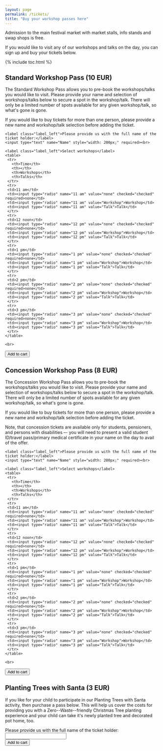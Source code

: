 ```yaml
---
layout: page
permalink: /tickets/
title: "Buy your workshop passes here"
---
```


Admission to the main festival market with market stalls, info stands and swap shops is free. 

If you would like to visit any of our workshops and talks on the day, you can sign up and buy your tickets below. 

<p data-fc-id="minicart" style="display:none;">
	<a href="https://zerowastefestival.foxycart.com/cart?cart=view">
	    View order summary:<br>
		<span data-fc-id="minicart-quantity">0</span>
		<span data-fc-id="minicart-singular"> item </span>
		<span data-fc-id="minicart-plural"> items </span>
		in cart. Total cost: EUR
		<span data-fc-id="minicart-order-total">0</span>
	</a>
</p>

{% include toc.html %}

## Standard Workshop Pass (10 EUR)

The Standard Workshop Pass allows you to pre-book the workshops/talks you would like to visit. Please provide your name and selection of workshops/talks below to secure a spot in the workshop/talk. There will only be a limited number of spots available for any given workshop/talk, so what's gone is gone. 

If you would like to buy tickets for more than one person, please provide a new name and workshop/talk selection before adding the ticket.

<div>
  <form action="https://zerowastefestival.foxycart.com/cart" method="post" accept-charset="utf-8">  
    <input type="hidden" name="name" value="Workshop Pass (standard)" />
    <input type="hidden" name="price" value="10" />
    <input type="hidden" name="code" value="standard_pass" />
	
	<label class="label_left">Please provide us with the full name of the ticket holder:</label>
	<input type="text" name="Name" style="width: 200px;" required><br>	
	
    <label class="label_left">Select workshops</label>	
	<table>
	 <tr>
	   <th>Time</th>
	   <th></th>
	   <th>Workshops</th>
	   <th>Talks</th>
	 </tr>
	 <tr>
	 <td>11 am</td>
	 <td><input type="radio" name="11 am" value="none" checked="checked" required>none</td>
	 <td><input type="radio" name="11 am" value="Workshop">Workshop</td>
	 <td><input type="radio" name="11 am" value="Talk">Talk</td>
	 </tr>
	 <tr>
	 <td>12 noon</td>
	 <td><input type="radio" name="12 pm" value="none" checked="checked" required>none</td>
	 <td><input type="radio" name="12 pm" value="Workshop">Workshop</td>
	 <td><input type="radio" name="12 pm" value="Talk">Talk</td>
	 </tr>
	 <tr>
	 <td>1 pm</td>
	 <td><input type="radio" name="1 pm" value="none" checked="checked" required>none</td>
	 <td><input type="radio" name="1 pm" value="Workshop">Workshop</td>
	 <td><input type="radio" name="1 pm" value="Talk">Talk</td>	 
	 </tr>
	 <tr>
	 <td>2 pm</td>
	 <td><input type="radio" name="2 pm" value="none" checked="checked" required>none</td>
	 <td><input type="radio" name="2 pm" value="Workshop">Workshop</td>
	 <td><input type="radio" name="2 pm" value="Talk">Talk</td>
	 </tr>
	 <tr>
	 <td>3 pm</td>
	 <td><input type="radio" name="3 pm" value="none" checked="checked" required>none</td>
	 <td><input type="radio" name="3 pm" value="Workshop">Workshop</td>
	 <td><input type="radio" name="3 pm" value="Talk">Talk</td>
	 </tr>
	</table>
	
	<br>
  <input type="submit" value="Add to cart" class="submit" />
  </form>
</div>


## Concession Workshop Pass (8 EUR)

The Concession Workshop Pass allows you to pre-book the workshops/talks you would like to visit. Please provide your name and selection of workshops/talks below to secure a spot in the workshop/talk. There will only be a limited number of spots available for any given workshop/talk, so what's gone is gone. 

If you would like to buy tickets for more than one person, please provide a new name and workshop/talk selection before adding the ticket.

Note, that concession tickets are available only for students, pensioners, and persons with disabilities –- you will need to present a valid student ID/travel pass/primary medical certificate in your name on the day to avail of the offer.

<div>
  <form action="https://zerowastefestival.foxycart.com/cart" method="post" accept-charset="utf-8">  
    <input type="hidden" name="name" value="Workshop Pass (concession)" />
    <input type="hidden" name="price" value="8" />
    <input type="hidden" name="code" value="concession_pass" />
	
	<label class="label_left">Please provide us with the full name of the ticket holder:</label>
	<input type="text" name="Name" style="width: 200px;" required><br>	
	
    <label class="label_left">Select workshops</label>	
	<table>
	 <tr>
	   <th>Time</th>
	   <th></th>
	   <th>Workshops</th>
	   <th>Talks</th>
	 </tr>
	 <tr>
	 <td>11 am</td>
	 <td><input type="radio" name="11 am" value="none" checked="checked" required>none</td>
	 <td><input type="radio" name="11 am" value="Workshop">Workshop</td>
	 <td><input type="radio" name="11 am" value="Talk">Talk</td>
	 </tr>
	 <tr>
	 <td>12 noon</td>
	 <td><input type="radio" name="12 pm" value="none" checked="checked" required>none</td>
	 <td><input type="radio" name="12 pm" value="Workshop">Workshop</td>
	 <td><input type="radio" name="12 pm" value="Talk">Talk</td>
	 </tr>
	 <tr>
	 <td>1 pm</td>
	 <td><input type="radio" name="1 pm" value="none" checked="checked" required>none</td>
	 <td><input type="radio" name="1 pm" value="Workshop">Workshop</td>
	 <td><input type="radio" name="1 pm" value="Talk">Talk</td>	 
	 </tr>
	 <tr>
	 <td>2 pm</td>
	 <td><input type="radio" name="2 pm" value="none" checked="checked" required>none</td>
	 <td><input type="radio" name="2 pm" value="Workshop">Workshop</td>
	 <td><input type="radio" name="2 pm" value="Talk">Talk</td>
	 </tr>
	 <tr>
	 <td>3 pm</td>
	 <td><input type="radio" name="3 pm" value="none" checked="checked" required>none</td>
	 <td><input type="radio" name="3 pm" value="Workshop">Workshop</td>
	 <td><input type="radio" name="3 pm" value="Talk">Talk</td>
	 </tr>
	</table>
	
	<br>
  <input type="submit" value="Add to cart" class="submit" />
  </form>
</div>

## Planting Trees with Santa (3 EUR)

If you like for your child to participate in our Planting Trees with Santa activity, then purchase a pass below. This will help us cover the costs for providing you with a Zero--Waste--friendly Christmas Tree planting experience and your child can take it's newly planted tree and decorated pot home, too.

<div>
  <form action="https://zerowastefestival.foxycart.com/cart" method="post" accept-charset="utf-8">  
    <input type="hidden" name="name" value="Planting Trees with Santa" />
    <input type="hidden" name="price" value="3" />
    <input type="hidden" name="code" value="tree_planting" />
	<label class="label_left">Please provide us with the full name of the ticket holder:</label>
	<input type="text" name="Name" style="width: 200px;" required><br>
  <input type="submit" value="Add to cart" class="submit" />
  </form>
</div>

<p data-fc-id="minicart" style="display:none;">
	<a href="https://zerowastefestival.foxycart.com/cart?cart=view">
	    View order summary:<br>
		<span data-fc-id="minicart-quantity">0</span>
		<span data-fc-id="minicart-singular"> item </span>
		<span data-fc-id="minicart-plural"> items </span>
		in cart. Total cost: EUR
		<span data-fc-id="minicart-order-total">0</span>
	</a>
</p>